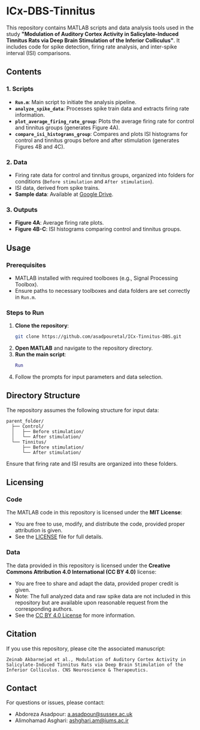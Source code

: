 # ICx-DBS-Tinnitus

This repository contains MATLAB scripts and data analysis tools used in the study **"Modulation of Auditory Cortex Activity in Salicylate-Induced Tinnitus Rats via Deep Brain Stimulation of the Inferior Colliculus"**. It includes code for spike detection, firing rate analysis, and inter-spike interval (ISI) comparisons.

## Contents

### 1. Scripts
- **`Run.m`**: Main script to initiate the analysis pipeline.
- **`analyze_spike_data`**: Processes spike train data and extracts firing rate information.
- **`plot_average_firing_rate_group`**: Plots the average firing rate for control and tinnitus groups (generates Figure 4A).
- **`compare_isi_histograms_group`**: Compares and plots ISI histograms for control and tinnitus groups before and after stimulation (generates Figures 4B and 4C).

### 2. Data
- Firing rate data for control and tinnitus groups, organized into folders for conditions (`Before stimulation` and `After stimulation`).
- ISI data, derived from spike trains.
- **Sample data**: Available at [Google Drive](https://drive.google.com/drive/folders/1szNyxYHtiI4j4M5UCZQhQBxxYyPoGAHg?usp=sharing).

### 3. Outputs
- **Figure 4A**: Average firing rate plots.
- **Figure 4B-C**: ISI histograms comparing control and tinnitus groups.

## Usage

### Prerequisites
- MATLAB installed with required toolboxes (e.g., Signal Processing Toolbox).
- Ensure paths to necessary toolboxes and data folders are set correctly in `Run.m`.

### Steps to Run
1. **Clone the repository**:
   ```bash
   git clone https://github.com/asadpouretal/ICx-Tinnitus-DBS.git
   ```
2. **Open MATLAB** and navigate to the repository directory.
3. **Run the main script**:
   ```matlab
   Run
   ```
4. Follow the prompts for input parameters and data selection.

## Directory Structure
The repository assumes the following structure for input data:
```
parent_folder/
  ├── Control/
  │   ├── Before stimulation/
  │   └── After stimulation/
  └── Tinnitus/
      ├── Before stimulation/
      └── After stimulation/
```
Ensure that firing rate and ISI results are organized into these folders.

## Licensing

### Code
The MATLAB code in this repository is licensed under the **MIT License**:
- You are free to use, modify, and distribute the code, provided proper attribution is given.
- See the [LICENSE](LICENSE) file for full details.

### Data
The data provided in this repository is licensed under the **Creative Commons Attribution 4.0 International (CC BY 4.0)** license:
- You are free to share and adapt the data, provided proper credit is given.
- Note: The full analyzed data and raw spike data are not included in this repository but are available upon reasonable request from the corresponding authors.
- See the [CC BY 4.0 License](https://creativecommons.org/licenses/by/4.0/) for more information.

## Citation
If you use this repository, please cite the associated manuscript:
```
Zeinab Akbarnejad et al., Modulation of Auditory Cortex Activity in Salicylate-Induced Tinnitus Rats via Deep Brain Stimulation of the Inferior Colliculus. CNS Neuroscience & Therapeutics.
```

## Contact
For questions or issues, please contact:
- Abdoreza Asadpour: [a.asadpour@sussex.ac.uk](mailto:a.asadpour@sussex.ac.uk)
- Alimohamad Asghari: [ashghari.am@iums.ac.ir](mailto:ashghari.am@iums.ac.ir)
